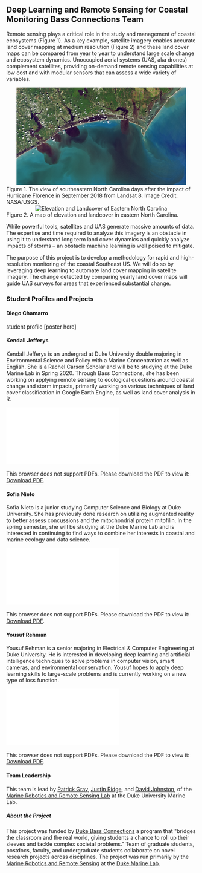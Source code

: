 ## Deep Learning and Remote Sensing for Coastal Monitoring Bass Connections Team

Remote sensing plays a critical role in the study and management of coastal ecosystems (Figure 1). As a key example, satellite imagery enables accurate land cover mapping at medium resolution (Figure 2) and these land cover maps can be compared from year to year to understand large scale change and ecosystem dynamics. Unoccupied aerial systems (UAS, aka drones) complement satellites, providing on-demand remote sensing capabilities at low cost and with modular sensors that can assess a wide variety of variables.

<div style="text-align:center">
<img src="landsat8_florence.png" alt="Hurricane Florence from Landsat 8" width="450"/>
</div>
Figure 1. The view of southeastern North Carolina days after the impact of Hurricane Florence in September 2018 from Landsat 8. Image Credit: NASA/USGS.

<div style="text-align:center">
<img src="nc_maps.png" alt="Elevation and Landcover of Eastern North Carolina" width="450"/>
</div>
Figure 2. A map of elevation and landcover in eastern North Carolina.

While powerful tools, satellites and UAS generate massive amounts of data. The expertise and time required to analyze this imagery is an obstacle in using it to understand long term land cover dynamics and quickly analyze impacts of storms – an obstacle machine learning is well poised to mitigate.

The purpose of this project is to develop a methodology for rapid and high-resolution monitoring of the coastal Southeast US.
We will do so by leveraging deep learning to automate land cover mapping in satellite imagery. The change detected by comparing yearly land cover maps will guide UAS surveys for areas that experienced substantial change.

### Student Profiles and Projects

#### Diego Chamarro
student profile
[poster here]

#### Kendall Jefferys

Kendall Jefferys is an undergrad at Duke University double majoring in Environmental Science and Policy with a Marine Concentration as well as English. She is a Rachel Carson Scholar and will be to studying at the Duke Marine Lab in Spring 2020. Through Bass Connections, she has been working on applying remote sensing to ecological questions around coastal change and storm impacts, primarily working on various techniques of land cover classification in Google Earth Engine, as well as land cover analysis in R.

<object data="Kendall_Jefferys_Bass_Connections_Poster_edited.pdf" type="application/pdf" width="700px" height="525px">
    <embed src="Kendall_Jefferys_Bass_Connections_Poster_edited.pdf">
        <p>This browser does not support PDFs. Please download the PDF to view it: <a href="Kendall_Jefferys_Bass_Connections_Poster_edited.pdf">Download PDF</a>.</p>
    </embed>
</object>

#### Sofia Nieto
Sofia Nieto is a junior studying Computer Science and Biology at Duke University. She has previously done research on utilizing augmented reality to better assess concussions and the mitochondrial protein mitofilin. In the spring semester, she will be studying at the Duke Marine Lab and is interested in continuing to find ways to combine her interests in coastal and marine ecology and data science.

<object data="Sofia_Nieto_Bass_Connections_Poster_edited.pdf" type="application/pdf" width="700px" height="525px">
    <embed src="Sofia_Nieto_Bass_Connections_Poster_edited.pdf">
        <p>This browser does not support PDFs. Please download the PDF to view it: <a href="Sofia_Nieto_Bass_Connections_Poster_edited.pdf">Download PDF</a>.</p>
    </embed>
</object>

#### Yousuf Rehman
Yousuf Rehman is a senior majoring in Electrical & Computer Engineering at Duke University. He is interested in developing deep learning and artificial intelligence techniques to solve problems in computer vision, smart cameras, and environmental conservation. Yousuf hopes to apply deep learning skills to large-scale problems and is currently working on a new type of loss function.

<object data="Yousuf_Rehman_Bass_Connections_Poster_edited.pdf" type="application/pdf" width="700px" height="525px">
    <embed src="Yousuf_Rehman_Bass_Connections_Poster_edited.pdf">
        <p>This browser does not support PDFs. Please download the PDF to view it: <a href="Yousuf_Rehman_Bass_Connections_Poster_edited.pdf">Download PDF</a>.</p>
    </embed>
</object>

#### Team Leadership
This team is lead by [Patrick Gray](https://nicholas.duke.edu/people/students/gray), [Justin Ridge](https://sites.duke.edu/justinridge/), and [David Johnston](https://nicholas.duke.edu/people/faculty/johnston), of the [Marine Robotics and Remote Sensing Lab](https://sites.nicholas.duke.edu/uas/) at the Duke University Marine Lab. 


##### About the Project
This project was funded by [Duke Bass Connections](https://bassconnections.duke.edu/) a program that "bridges the classroom and the real world, giving students a chance to roll up their sleeves and tackle complex societal problems." Team of graduate students, postdocs, faculty, and undergraduate students collaborate on novel research projects across disciplines. The project was run primarily by the [Marine Robotics and Remote Sensing](https://sites.nicholas.duke.edu/uas/) at the [Duke Marine Lab](https://nicholas.duke.edu/marinelab).
